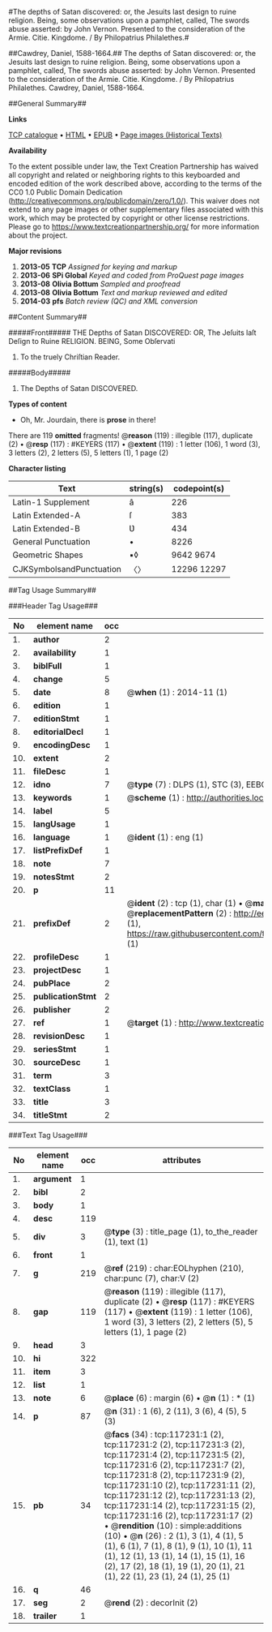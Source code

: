 #The depths of Satan discovered: or, the Jesuits last design to ruine religion. Being, some observations upon a pamphlet, called, The swords abuse asserted: by John Vernon. Presented to the consideration of the Armie. Citie. Kingdome. / By Philopatrius Philalethes.#

##Cawdrey, Daniel, 1588-1664.##
The depths of Satan discovered: or, the Jesuits last design to ruine religion. Being, some observations upon a pamphlet, called, The swords abuse asserted: by John Vernon. Presented to the consideration of the Armie. Citie. Kingdome. / By Philopatrius Philalethes.
Cawdrey, Daniel, 1588-1664.

##General Summary##

**Links**

[TCP catalogue](http://www.ota.ox.ac.uk/tcp/)  • 
[HTML](http://tei.it.ox.ac.uk/tcp/Texts-HTML/free/A78/A78422.html)  • 
[EPUB](http://tei.it.ox.ac.uk/tcp/Texts-EPUB/free/A78/A78422.epub) • 
[Page images (Historical Texts)](https://historicaltexts.jisc.ac.uk/eebo-99864998e)

**Availability**

To the extent possible under law, the Text Creation Partnership has waived all copyright and related or neighboring rights to this keyboarded and encoded edition of the work described above, according to the terms of the CC0 1.0 Public Domain Dedication (http://creativecommons.org/publicdomain/zero/1.0/). This waiver does not extend to any page images or other supplementary files associated with this work, which may be protected by copyright or other license restrictions. Please go to https://www.textcreationpartnership.org/ for more information about the project.

**Major revisions**

1. __2013-05__ __TCP__ *Assigned for keying and markup*
1. __2013-06__ __SPi Global__ *Keyed and coded from ProQuest page images*
1. __2013-08__ __Olivia Bottum__ *Sampled and proofread*
1. __2013-08__ __Olivia Bottum__ *Text and markup reviewed and edited*
1. __2014-03__ __pfs__ *Batch review (QC) and XML conversion*

##Content Summary##

#####Front#####
THE Depths of Satan DISCOVERED: OR, The Jeſuits laſt Deſign to Ruine RELIGION. BEING, Some Obſervati
1. To the truely Chriſtian Reader.

#####Body#####

1. The Depths of Satan DISCOVERED.

**Types of content**

  * Oh, Mr. Jourdain, there is **prose** in there!

There are 119 **omitted** fragments! 
 @__reason__ (119) : illegible (117), duplicate (2)  •  @__resp__ (117) : #KEYERS (117)  •  @__extent__ (119) : 1 letter (106), 1 word (3), 3 letters (2), 2 letters (5), 5 letters (1), 1 page (2)

**Character listing**


|Text|string(s)|codepoint(s)|
|---|---|---|
|Latin-1 Supplement|â|226|
|Latin Extended-A|ſ|383|
|Latin Extended-B|Ʋ|434|
|General Punctuation|•|8226|
|Geometric Shapes|▪◊|9642 9674|
|CJKSymbolsandPunctuation|〈〉|12296 12297|

##Tag Usage Summary##

###Header Tag Usage###

|No|element name|occ|attributes|
|---|---|---|---|
|1.|__author__|2||
|2.|__availability__|1||
|3.|__biblFull__|1||
|4.|__change__|5||
|5.|__date__|8| @__when__ (1) : 2014-11 (1)|
|6.|__edition__|1||
|7.|__editionStmt__|1||
|8.|__editorialDecl__|1||
|9.|__encodingDesc__|1||
|10.|__extent__|2||
|11.|__fileDesc__|1||
|12.|__idno__|7| @__type__ (7) : DLPS (1), STC (3), EEBO-CITATION (1), PROQUEST (1), VID (1)|
|13.|__keywords__|1| @__scheme__ (1) : http://authorities.loc.gov/ (1)|
|14.|__label__|5||
|15.|__langUsage__|1||
|16.|__language__|1| @__ident__ (1) : eng (1)|
|17.|__listPrefixDef__|1||
|18.|__note__|7||
|19.|__notesStmt__|2||
|20.|__p__|11||
|21.|__prefixDef__|2| @__ident__ (2) : tcp (1), char (1)  •  @__matchPattern__ (2) : ([0-9\-]+):([0-9IVX]+) (1), (.+) (1)  •  @__replacementPattern__ (2) : http://eebo.chadwyck.com/downloadtiff?vid=$1&page=$2 (1), https://raw.githubusercontent.com/textcreationpartnership/Texts/master/tcpchars.xml#$1 (1)|
|22.|__profileDesc__|1||
|23.|__projectDesc__|1||
|24.|__pubPlace__|2||
|25.|__publicationStmt__|2||
|26.|__publisher__|2||
|27.|__ref__|1| @__target__ (1) : http://www.textcreationpartnership.org/docs/. (1)|
|28.|__revisionDesc__|1||
|29.|__seriesStmt__|1||
|30.|__sourceDesc__|1||
|31.|__term__|3||
|32.|__textClass__|1||
|33.|__title__|3||
|34.|__titleStmt__|2||


###Text Tag Usage###

|No|element name|occ|attributes|
|---|---|---|---|
|1.|__argument__|1||
|2.|__bibl__|2||
|3.|__body__|1||
|4.|__desc__|119||
|5.|__div__|3| @__type__ (3) : title_page (1), to_the_reader (1), text (1)|
|6.|__front__|1||
|7.|__g__|219| @__ref__ (219) : char:EOLhyphen (210), char:punc (7), char:V (2)|
|8.|__gap__|119| @__reason__ (119) : illegible (117), duplicate (2)  •  @__resp__ (117) : #KEYERS (117)  •  @__extent__ (119) : 1 letter (106), 1 word (3), 3 letters (2), 2 letters (5), 5 letters (1), 1 page (2)|
|9.|__head__|3||
|10.|__hi__|322||
|11.|__item__|3||
|12.|__list__|1||
|13.|__note__|6| @__place__ (6) : margin (6)  •  @__n__ (1) : * (1)|
|14.|__p__|87| @__n__ (31) : 1 (6), 2 (11), 3 (6), 4 (5), 5 (3)|
|15.|__pb__|34| @__facs__ (34) : tcp:117231:1 (2), tcp:117231:2 (2), tcp:117231:3 (2), tcp:117231:4 (2), tcp:117231:5 (2), tcp:117231:6 (2), tcp:117231:7 (2), tcp:117231:8 (2), tcp:117231:9 (2), tcp:117231:10 (2), tcp:117231:11 (2), tcp:117231:12 (2), tcp:117231:13 (2), tcp:117231:14 (2), tcp:117231:15 (2), tcp:117231:16 (2), tcp:117231:17 (2)  •  @__rendition__ (10) : simple:additions (10)  •  @__n__ (26) : 2 (1), 3 (1), 4 (1), 5 (1), 6 (1), 7 (1), 8 (1), 9 (1), 10 (1), 11 (1), 12 (1), 13 (1), 14 (1), 15 (1), 16 (2), 17 (2), 18 (1), 19 (1), 20 (1), 21 (1), 22 (1), 23 (1), 24 (1), 25 (1)|
|16.|__q__|46||
|17.|__seg__|2| @__rend__ (2) : decorInit (2)|
|18.|__trailer__|1||
